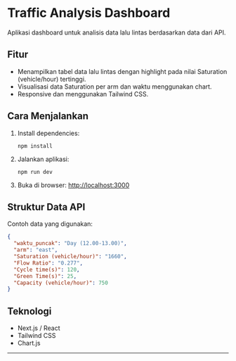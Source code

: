 # Traffic Analysis Dashboard

Aplikasi dashboard untuk analisis data lalu lintas berdasarkan data dari API.

## Fitur
- Menampilkan tabel data lalu lintas dengan highlight pada nilai Saturation (vehicle/hour) tertinggi.
- Visualisasi data Saturation per arm dan waktu menggunakan chart.
- Responsive dan menggunakan Tailwind CSS.

## Cara Menjalankan

1. Install dependencies:
   ```
   npm install
   ```
2. Jalankan aplikasi:
   ```
   npm run dev
   ```
3. Buka di browser: [http://localhost:3000](http://localhost:3000)

## Struktur Data API

Contoh data yang digunakan:
```json
{
  "waktu_puncak": "Day (12.00-13.00)",
  "arm": "east",
  "Saturation (vehicle/hour)": "1660",
  "Flow Ratio": "0.277",
  "Cycle time(s)": 120,
  "Green Time(s)": 25,
  "Capacity (vehicle/hour)": 750
}
```

## Teknologi
- Next.js / React
- Tailwind CSS
- Chart.js

---